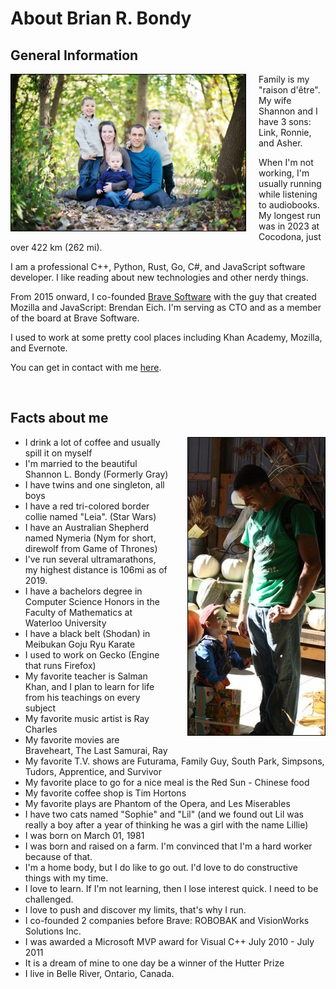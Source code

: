 # About Brian R. Bondy

## General Information

<img src="/static/img/family2.jpg" style="float:left; margin-right:20px; margin-bottom: 1em; border: 1px solid black" height="250" width="375">

Family is my "raison d'être".  My wife Shannon and I have 3 sons: Link, Ronnie, and Asher.

When I'm not working, I'm usually running while listening to audiobooks.
My longest run was in 2023 at Cocodona, just over 422 km (262 mi).

I am a professional C++, Python, Rust, Go, C#, and JavaScript software developer.
I like reading about new technologies and other nerdy things.

From 2015 onward, I co-founded [Brave Software](https://www.brave.com) with the guy that created Mozilla and JavaScript: Brendan Eich.
I'm serving as CTO and as a member of the board at Brave Software.

I used to work at some pretty cool places including Khan Academy, Mozilla, and Evernote.

You can get in contact with me [here](/contact).


<br class="clearfloat">

## Facts about me

<img src="/static/img/brian-ronnie.jpg" width="219" height="476" style="float:right; margin-left:30px; border: 1px solid black">

- I drink a lot of coffee and usually spill it on myself
- I'm married to the beautiful Shannon L. Bondy (Formerly Gray)
- I have twins and one singleton, all boys
- I have a red tri-colored border collie named "Leia". (Star Wars)
- I have an Australian Shepherd named Nymeria (Nym for short, direwolf from Game of Thrones)
- I've run several ultramarathons, my highest distance is 106mi as of 2019.
- I have a bachelors degree in Computer Science Honors in the Faculty of Mathematics at Waterloo University
- I have a black belt (Shodan) in Meibukan Goju Ryu Karate
- I used to work on Gecko (Engine that runs Firefox)
- My favorite teacher is Salman Khan, and I plan to learn for life from his teachings on every subject
- My favorite music artist is Ray Charles
- My favorite movies are Braveheart, The Last Samurai, Ray
- My favorite T.V. shows are Futurama, Family Guy, South Park, Simpsons, Tudors, Apprentice, and Survivor
- My favorite place to go for a nice meal is the Red Sun - Chinese food
- My favorite coffee shop is Tim Hortons
- My favorite plays are Phantom of the Opera, and Les Miserables
- I have two cats named "Sophie" and "Lil" (and we found out Lil was really a boy after a year of thinking he was a girl with the name Lillie)
- I was born on March 01, 1981
- I was born and raised on a farm. I'm convinced that I'm a hard worker because of that.
- I'm a home body, but I do like to go out.  I'd love to do constructive things with my time.
- I love to learn.  If I'm not learning, then I lose interest quick.  I need to be challenged.
- I love to push and discover my limits, that's why I run.
- I co-founded 2 companies before Brave: ROBOBAK and VisionWorks Solutions Inc.
- I was awarded a Microsoft MVP award for Visual C++ July 2010 - July 2011
- It is a dream of mine to one day be a winner of the Hutter Prize
- I live in Belle River, Ontario, Canada.
